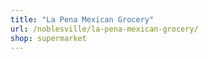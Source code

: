 ```yaml
---
title: "La Pena Mexican Grocery"
url: /noblesville/la-pena-mexican-grocery/
shop: supermarket
---
```

